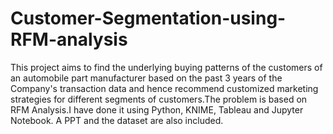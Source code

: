 # Customer-Segmentation-using-RFM-analysis

This project aims to find the underlying buying patterns of the customers of an automobile part manufacturer based on the past 3 years of the Company's transaction data and hence recommend customized marketing strategies for different segments of customers.The problem is based on RFM Analysis.I have done it using Python, KNIME, Tableau and Jupyter Notebook. A PPT and the dataset are also included.


